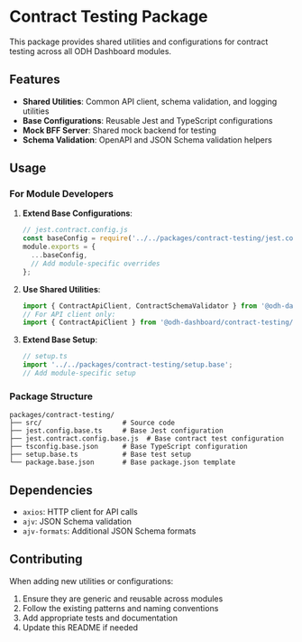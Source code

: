# Contract Testing Package

This package provides shared utilities and configurations for contract testing across all ODH Dashboard modules.

## Features

- **Shared Utilities**: Common API client, schema validation, and logging utilities
- **Base Configurations**: Reusable Jest and TypeScript configurations
- **Mock BFF Server**: Shared mock backend for testing
- **Schema Validation**: OpenAPI and JSON Schema validation helpers

## Usage

### For Module Developers

1. **Extend Base Configurations**:
   ```js
   // jest.contract.config.js
   const baseConfig = require('../../packages/contract-testing/jest.contract.config.base.js');
   module.exports = {
     ...baseConfig,
     // Add module-specific overrides
   };
   ```

2. **Use Shared Utilities**:
   ```typescript
   import { ContractApiClient, ContractSchemaValidator } from '@odh-dashboard/contract-testing';
   // For API client only:
   import { ContractApiClient } from '@odh-dashboard/contract-testing/api';
   ```

3. **Extend Base Setup**:
   ```typescript
   // setup.ts
   import '../../packages/contract-testing/setup.base';
   // Add module-specific setup
   ```

### Package Structure

```
packages/contract-testing/
├── src/                    # Source code
├── jest.config.base.ts     # Base Jest configuration
├── jest.contract.config.base.js  # Base contract test configuration
├── tsconfig.base.json      # Base TypeScript configuration
├── setup.base.ts           # Base test setup
└── package.base.json       # Base package.json template
```

## Dependencies

- `axios`: HTTP client for API calls
- `ajv`: JSON Schema validation
- `ajv-formats`: Additional JSON Schema formats

## Contributing

When adding new utilities or configurations:

1. Ensure they are generic and reusable across modules
2. Follow the existing patterns and naming conventions
3. Add appropriate tests and documentation
4. Update this README if needed